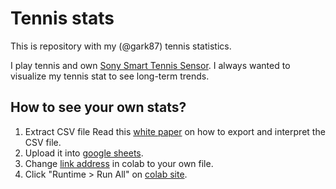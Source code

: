 # Tennis stats
This is repository with my (@gark87) tennis statistics.


I play tennis and own [Sony Smart Tennis Sensor](https://developer.sony.com/develop/smart-tennis-sensor/overview).
I always wanted to visualize my tennis stat to see long-term trends.

## How to see your own stats?
1. Extract CSV file
Read this [white paper](https://developer.sony.com/file/download/smart-tennis-sensor-csv-white-paper-english/) on how to export and interpret the CSV file.
1. Upload it into [google sheets](http://sheets.google.com/).
1. Change [link address](https://colab.sandbox.google.com/github/gark87/tennis_stats/blob/master/tennis_stats.ipynb#scrollTo=EjCx1pwryJkF) in colab to your own file.
1. Click "Runtime > Run All" on [colab site](https://colab.sandbox.google.com/github/gark87/tennis_stats/blob/master/tennis_stats.ipynb#scrollTo=EjCx1pwryJkF).
